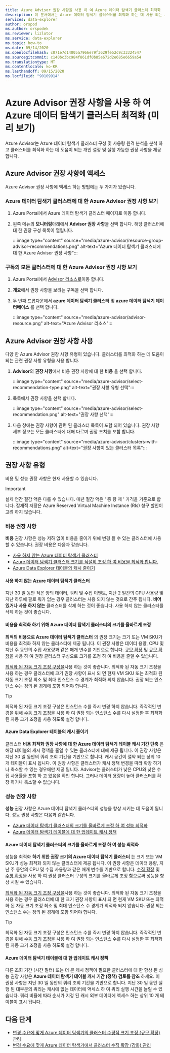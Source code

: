 ```yaml
---
title: Azure Advisor 권장 사항을 사용 하 여 Azure 데이터 탐색기 클러스터 최적화
description: 이 문서에서는 Azure 데이터 탐색기 클러스터를 최적화 하는 데 사용 되는 Azure Advisor 권장 사항을 설명 합니다.
services: data-explorer
author: orspod
ms.author: orspodek
ms.reviewer: lizlotor
ms.service: data-explorer
ms.topic: how-to
ms.date: 09/14/2020
ms.openlocfilehash: c071e7d14005a7966e79f3629fe52c9c33324547
ms.sourcegitcommit: c140bc3bc984f861df0b85e672d2e685e6659a54
ms.translationtype: MT
ms.contentlocale: ko-KR
ms.lasthandoff: 09/15/2020
ms.locfileid: "90109914"
---
```

# <a name="use-azure-advisor-recommendations-to-optimize-your-azure-data-explorer-cluster-preview"></a>Azure Advisor 권장 사항을 사용 하 여 Azure 데이터 탐색기 클러스터 최적화 (미리 보기)

Azure Advisor는 Azure 데이터 탐색기 클러스터 구성 및 사용량 원격 분석을 분석 하 고 클러스터를 최적화 하는 데 도움이 되는 개인 설정 및 실행 가능한 권장 사항을 제공 합니다.

## <a name="access-the-azure-advisor-recommendations"></a>Azure Advisor 권장 사항에 액세스

Azure Advisor 권장 사항에 액세스 하는 방법에는 두 가지가 있습니다.

### <a name="view-azure-advisor-recommendations-for-your-azure-data-explorer-cluster"></a>Azure 데이터 탐색기 클러스터에 대 한 Azure Advisor 권장 사항 보기

1. Azure Portal에서 Azure 데이터 탐색기 클러스터 페이지로 이동 합니다. 
1. 왼쪽 메뉴의 **모니터링**아래에서 **Advisor 권장 사항**을 선택 합니다. 해당 클러스터에 대 한 권장 구성 목록이 열립니다.

    :::image type="content" source="media/azure-advisor/resource-group-advisor-recommendations.png" alt-text="Azure 데이터 탐색기 클러스터에 대 한 Azure Advisor 권장 사항"::: 

### <a name="view-azure-advisor-recommendations-for-all-clusters-in-your-subscription"></a>구독의 모든 클러스터에 대 한 Azure Advisor 권장 사항 보기

1. Azure Portal에서 [Advisor 리소스로](https://ms.portal.azure.com/#blade/Microsoft_Azure_Expert/AdvisorMenuBlade/overview)이동 합니다. 
1. **개요**에서 권장 사항을 보려는 구독을 선택 합니다. 
1. 두 번째 드롭다운에서 **azure 데이터 탐색기 클러스터** 및 **azure 데이터 탐색기 데이터베이스** 를 선택 합니다.
 
    :::image type="content" source="media/azure-advisor/advisor-resource.png" alt-text="Azure Advisor 리소스":::

## <a name="use-the-azure-advisor-recommendations"></a>Azure Advisor 권장 사항 사용

다양 한 Azure Advisor 권장 사항 유형이 있습니다. 클러스터를 최적화 하는 데 도움이 되는 관련 권장 사항 유형을 사용 합니다. 

1. **Advisor**의 **권장 사항**에서 비용 권장 사항에 대 한 **비용** 을 선택 합니다.

    :::image type="content" source="media/azure-advisor/select-recommendation-type.png" alt-text="권장 사항 유형 선택":::

1. 목록에서 권장 사항을 선택 합니다. 

    :::image type="content" source="media/azure-advisor/select-recommendation.png" alt-text="권장 사항 선택":::

1. 다음 창에는 권장 사항이 관련 된 클러스터 목록이 포함 되어 있습니다. 권장 사항 세부 정보는 모든 클러스터에 대해 다르며 권장 조치를 포함 합니다.

    :::image type="content" source="media/azure-advisor/clusters-with-recommendations.png" alt-text="권장 사항이 있는 클러스터 목록":::

## <a name="recommendation-types"></a>권장 사항 유형

비용 및 성능 권장 사항은 현재 사용할 수 있습니다.

> [!IMPORTANT]
> 실제 연간 절감 액은 다를 수 있습니다. 매년 절감 액은 ' 종 량 제 ' 가격을 기준으로 합니다. 잠재적 저장은 Azure Reserved Virtual Machine Instance (RIs) 청구 할인이 고려 하지 않습니다.

### <a name="cost-recommendations"></a>비용 권장 사항

**비용** 권장 사항은 성능 저하 없이 비용을 줄이기 위해 변경 될 수 있는 클러스터에 사용할 수 있습니다. 권장 비용은 다음과 같습니다. 

* [사용 하지 않는 Azure 데이터 탐색기 클러스터](#azure-data-explorer-unused-cluster) 
* [Azure 데이터 탐색기 클러스터 크기를 적절히 조정 하 여 비용을 최적화 합니다.](#correctly-size-azure-data-explorer-clusters-to-optimize-cost)
* [Azure Data Explorer 테이블의 캐시 줄이기](#reduce-cache-for-azure-data-explorer-tables)

#### <a name="azure-data-explorer-unused-cluster"></a>사용 하지 않는 Azure 데이터 탐색기 클러스터

지난 30 일 동안 적은 양의 데이터, 쿼리 및 수집 이벤트, 지난 2 일간의 CPU 사용량 및 지난 하루에 팔로 워가 없는 경우 클러스터는 사용 되지 않는 것으로 간주 됩니다. **비어 있거나 사용 하지 않는** 클러스터를 삭제 하는 것이 좋습니다. 사용 하지 않는 클러스터를 삭제 하는 것이 좋습니다.

#### <a name="correctly-size-azure-data-explorer-clusters-to-optimize-cost"></a>비용을 최적화 하기 위해 Azure 데이터 탐색기 클러스터의 크기를 올바르게 조정

**최적의 비용으로 Azure 데이터 탐색기 클러스터** 의 권장 크기는 크기 또는 VM SKU가 비용을 최적화 하지 않는 클러스터에 제공 됩니다. 이 권장 사항은 데이터 용량, CPU 및 지난 주 동안의 수집 사용량과 같은 매개 변수를 기반으로 합니다. [규모 확장](manage-cluster-vertical-scaling.md) 및 [규모 확장](manage-cluster-horizontal-scaling.md)을 사용 하 여 권장 클러스터 구성으로 크기를 조정 하 여 비용을 줄일 수 있습니다.

[최적화 된 자동 크기 조정 구성을](manage-cluster-horizontal-scaling.md#optimized-autoscale)사용 하는 것이 좋습니다. 최적화 된 자동 크기 조정을 사용 하는 경우 클러스터에 크기 권장 사항이 표시 되 면 현재 VM SKU 또는 최적화 된 자동 크기 조정 최소 및 최대 인스턴스 수 경계가 최적화 되지 않습니다. 권장 되는 인스턴스 수는 정의 된 경계에 포함 되어야 합니다.

> [!TIP]
> 최적화 된 자동 크기 조정 구성은 인스턴스 수를 즉시 변경 하지 않습니다. 즉각적인 변경을 위해 [수동 크기 조정을](manage-cluster-horizontal-scaling.md#manual-scale) 사용 하 여 권장 되는 인스턴스 수를 다시 설정한 후 최적화 된 자동 크기 조정을 사용 하도록 설정 합니다.

#### <a name="reduce-cache-for-azure-data-explorer-tables"></a>Azure Data Explorer 테이블의 캐시 줄이기

클러스터 **비용 최적화 권장 사항에 대 한 Azure 데이터 탐색기 테이블 캐시 기간 단축** 은 해당 테이블의 캐시 정책을 줄일 수 있는 클러스터에 대해 제공 됩니다. 이 권장 사항은 지난 30 일 동안의 쿼리 조회 기간을 기반으로 합니다. 캐시 공간이 절약 되는 상위 10 개 테이블이 표시 됩니다. 이 권장 사항은 클러스터가 캐시 정책 변경을 따라 확장 하거나 축소할 수 있는 경우에만 제공 됩니다. Advisor는 클러스터가 낮은 CPU와 낮은 수집 사용률을 포함 하 고 있음을 확인 합니다. 그러나 데이터 용량이 높아 클러스터를 확장 하거나 축소할 수 없습니다.

### <a name="performance-recommendations"></a>성능 권장 사항

**성능** 권장 사항은 Azure 데이터 탐색기 클러스터의 성능을 향상 시키는 데 도움이 됩니다. 성능 권장 사항은 다음과 같습니다. 
* [Azure 데이터 탐색기 클러스터의 크기를 올바르게 조정 하 여 성능 최적화](#correctly-size-azure-data-explorer-clusters-to-optimize-performance)
* [Azure 데이터 탐색기 테이블에 대 한 업데이트 캐시 정책](#update-cache-policy-for-azure-data-explorer-tables)

#### <a name="correctly-size-azure-data-explorer-clusters-to-optimize-performance"></a>Azure 데이터 탐색기 클러스터의 크기를 올바르게 조정 하 여 성능 최적화

성능을 최적화 **하기 위한 권장 크기의 Azure 데이터 탐색기 클러스터** 는 크기 또는 VM SKU가 성능 최적화 되지 않는 클러스터에 제공 됩니다. 이 권장 사항은 데이터 용량, 지난 주 동안의 CPU 및 수집 사용량과 같은 매개 변수를 기반으로 합니다. [수직 확장](manage-cluster-vertical-scaling.md) 및 [수평 확장](manage-cluster-horizontal-scaling.md)을 사용 하 여 권장 클러스터 구성의 크기를 올바르게 조정 함으로써 성능을 향상 시킬 수 있습니다.

[최적화 된 자동 크기 조정 구성을](manage-cluster-horizontal-scaling.md#optimized-autoscale)사용 하는 것이 좋습니다. 최적화 된 자동 크기 조정을 사용 하는 경우 클러스터에 대 한 크기 권장 사항이 표시 되 면 현재 VM SKU 또는 최적화 된 자동 크기 조정 최소 및 최대 인스턴스 수 경계가 최적화 되지 않습니다. 권장 되는 인스턴스 수는 정의 된 경계에 포함 되어야 합니다.

> [!TIP]
> 최적화 된 자동 크기 조정 구성은 인스턴스 수를 즉시 변경 하지 않습니다. 즉각적인 변경을 위해 [수동 크기 조정을](manage-cluster-horizontal-scaling.md#manual-scale) 사용 하 여 권장 되는 인스턴스 수를 다시 설정한 후 최적화 된 자동 크기 조정을 사용 하도록 설정 합니다.

#### <a name="update-cache-policy-for-azure-data-explorer-tables"></a>Azure 데이터 탐색기 테이블에 대 한 업데이트 캐시 정책

다른 조회 기간 (시간 필터) 또는 더 큰 캐시 정책이 필요한 클러스터에 대 한 향상 된 성능 권장 사항은 **Azure 데이터 탐색기 테이블 캐시 기간 (정책) 검토를 참조** 하세요. 이 권장 사항은 지난 30 일 동안의 쿼리 조회 기간을 기반으로 합니다. 지난 30 일 동안 실행 된 대부분의 쿼리는 캐시에 없는 데이터에 액세스 하 여 쿼리 실행 시간을 늘릴 수 있습니다.  쿼리 비율에 따라 순서가 지정 된 캐시 외부 데이터에 액세스 하는 상위 10 개 테이블이 표시 됩니다.

## <a name="next-steps"></a>다음 단계

* [변경 수요에 맞게 Azure 데이터 탐색기의 클러스터 수평적 크기 조정 (규모 확장) 관리](manage-cluster-horizontal-scaling.md)
* [변경 수요에 맞게 Azure 데이터 탐색기에서 클러스터 수직 확장 (강화) 관리](manage-cluster-vertical-scaling.md)